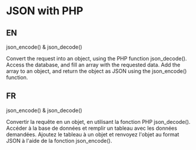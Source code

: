 # JSON with PHP

## EN

json_encode() & json_decode()

Convert the request into an object, using the PHP function json_decode().
Access the database, and fill an array with the requested data.
Add the array to an object, and return the object as JSON using the json_encode() function.

## FR

json_encode() & json_decode()

Convertir la requête en un objet, en utilisant la fonction PHP json_decode().
Accéder à la base de données et remplir un tableau avec les données demandées.
Ajoutez le tableau à un objet et renvoyez l'objet au format JSON à l'aide de la fonction json_encode().